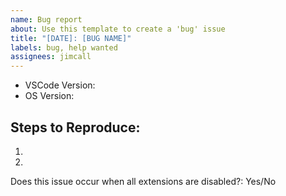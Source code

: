 ```yaml
---
name: Bug report
about: Use this template to create a 'bug' issue
title: "[DATE]: [BUG NAME]"
labels: bug, help wanted
assignees: jimcall
---
```

<!-- ⚠️⚠️ Do Not Delete This! bug_report_template ⚠️⚠️ -->
<!-- Please read our Rules of Conduct: https://opensource.microsoft.com/codeofconduct/ -->
<!-- Please search existing issues to avoid creating duplicates. -->

<!-- Use Help > Report Issue to prefill these. -->
- VSCode Version:
- OS Version:

## Steps to Reproduce:

1.
2.

<!-- Launch with `code --disable-extensions` to check. -->
Does this issue occur when all extensions are disabled?: Yes/No
